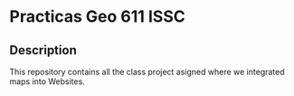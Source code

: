# Practicas Geo 611 ISSC

## Description
This repository contains all the class project asigned where we integrated maps into Websites.
